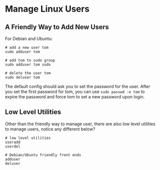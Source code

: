 # Manage Linux Users

## A Friendly Way to Add New Users

For Debian and Ubuntu:

```shell
# add a new user tom
sudo adduser tom

# add tom to sudo group
sudo adduser tom sudo

# delete the user tom
sudo deluser tom
```

The default config should ask you to set the password for the user. After you set the first password for tom, you can use `sudo passwd -e tom` to expire the password and force tom to set a new password upon login.

## Low Level Utilities

Other than the friendly way to manage user, there are also low level utilities to manage users, notice any different below?

```shell
# low level utilities
useradd
userdel

# Debian/Ubuntu friendly front ends
adduser
deluser
```
